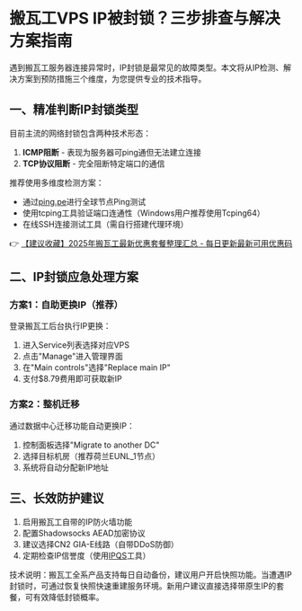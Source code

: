 # 搬瓦工VPS IP被封锁？三步排查与解决方案指南

遇到搬瓦工服务器连接异常时，IP封锁是最常见的故障类型。本文将从IP检测、解决方案到预防措施三个维度，为您提供专业的技术指导。

## 一、精准判断IP封锁类型

目前主流的网络封锁包含两种技术形态：
1. **ICMP阻断** - 表现为服务器可ping通但无法建立连接
2. **TCP协议阻断** - 完全阻断特定端口的通信

推荐使用多维度检测方案：
- 通过[ping.pe](https://ping.pe)进行全球节点Ping测试
- 使用tcping工具验证端口连通性（Windows用户推荐使用Tcping64）
- 在线SSH连接测试工具（需自行搭建代理环境）

👉 [【建议收藏】2025年搬瓦工最新优惠套餐整理汇总 - 每日更新最新可用优惠码](https://bit.ly/banwagon)

## 二、IP封锁应急处理方案

### 方案1：自助更换IP（推荐）
登录搬瓦工后台执行IP更换：
1. 进入Service列表选择对应VPS
2. 点击"Manage"进入管理界面
3. 在"Main controls"选择"Replace main IP"
4. 支付$8.79费用即可获取新IP

### 方案2：整机迁移
通过数据中心迁移功能自动更换IP：
1. 控制面板选择"Migrate to another DC"
2. 选择目标机房（推荐荷兰EUNL_1节点）
3. 系统将自动分配新IP地址

## 三、长效防护建议
1. 启用搬瓦工自带的IP防火墙功能
2. 配置Shadowsocks AEAD加密协议
3. 建议选择CN2 GIA-E线路（自带DDoS防御）
4. 定期检查IP信誉度（使用[IPQS](https://www.ipqualityscore.com)工具）

技术说明：搬瓦工全系产品支持每日自动备份，建议用户开启快照功能。当遭遇IP封锁时，可通过恢复快照快速重建服务环境。新用户建议直接选择带原生IP的套餐，可有效降低封锁概率。